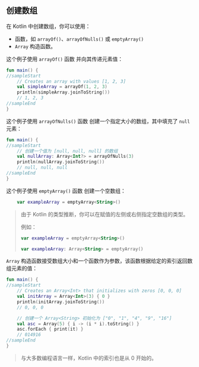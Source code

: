 ## 创建数组

在 Kotlin 中创建数组，你可以使用：
* 函数，如 `arrayOf()`、`arrayOfNulls()` 
或 `emptyArray()`
* `Array` 构造函数。

这个例子使用 `arrayOf()` 函数
并向其传递元素值：

```kotlin
fun main() {
//sampleStart
    // Creates an array with values [1, 2, 3]
    val simpleArray = arrayOf(1, 2, 3)
    println(simpleArray.joinToString())
    // 1, 2, 3
//sampleEnd
}
```


这个例子使用 `arrayOfNulls()` 函数
创建一个指定大小的数组，其中填充了 `null` 元素：

```kotlin
fun main() {
//sampleStart
    // 创建一个值为 [null, null, null] 的数组
    val nullArray: Array<Int?> = arrayOfNulls(3)
    println(nullArray.joinToString())
    // null, null, null
//sampleEnd
}
```


这个例子使用 `emptyArray()` 函数
创建一个空数组：

```kotlin
    var exampleArray = emptyArray<String>()
```

> 由于 Kotlin 的类型推断，你可以在赋值的左侧或右侧指定空数组的类型。
>
> 例如：
> ```Kotlin
> var exampleArray = emptyArray<String>()
> 
> var exampleArray: Array<String> = emptyArray()
>```


`Array` 构造函数接受数组大小和一个函数作为参数，该函数根据给定的索引返回数组元素的值：

```kotlin
fun main() {
//sampleStart
    // Creates an Array<Int> that initializes with zeros [0, 0, 0]
    val initArray = Array<Int>(3) { 0 }
    println(initArray.joinToString())
    // 0, 0, 0

    // 创建一个 Array<String> 初始化为 ["0", "1", "4", "9", "16"]
    val asc = Array(5) { i -> (i * i).toString() }
    asc.forEach { print(it) }
    // 014916
//sampleEnd
}
```

> 与大多数编程语言一样，Kotlin 中的索引也是从 0 开始的。
